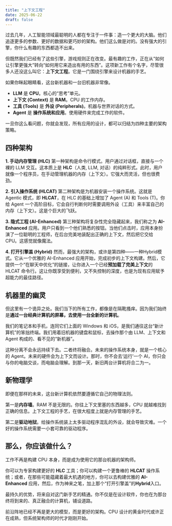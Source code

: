 ```yaml
---
title: "上下文工程"
date: 2025-06-22
draft: false
--- 
```


过去几年，人工智能领域最聪明的人都在专注于一件事：造一个更大的大脑。他们追逐更多的参数、更好的数据和更巧妙的架构。他们这么做是对的。没有强大的引擎，你什么有趣的东西都造不出来。

但既然我们已经有了这些引擎，游戏规则正在改变。最有趣的工作，正在从“如何让引擎更强大”转向“如何用它来造出有用的东西”。这项新工作有个名字，尽管很多人还没这么叫它：**上下文工程**。它是一门围绕引擎来设计机器的手艺。

如果你眯起眼睛看，这台新机器和一台旧机器非常像。

*   **LLM** 是 **CPU**。核心的“思考”单元。
*   **上下文 (Context)** 是 **RAM**。CPU 的工作内存。
*   **工具 (Tools)** 是 **外设 (Peripherals)**。机器与世界对话的方式。
*   **Agent** 是 **操作系统和应用**。使用硬件来完成工作的软件。

一旦你这么看问题，你就会发现，所有应用的设计，都可以归结为四种主要的架构策略。

## **四种架构**

**1. 手动内存管理 (HLC)**
第一种架构是命令行模式。用户通过对话框，直接与一个裸的 LLM 交互。这本质上是 **HLC**（人类, LLM, 对话）的纯粹形式。此时，用户就像一个程序员，在手动管理机器的内存（上下文）。它强大而灵活，但也很费劲。

**2. 引入操作系统 (HLCAT)**
第二种架构是为机器安装一个操作系统。这就是 Agentic 模式，即 **HLCAT**，在 HLC 的基础上增加了 Agent (A) 和 Tools (T)。你给 Agent 一个高阶目标，它会自行判断何时需要调用外设（工具）来丰富自己的内存（上下文）。这是个巨大的飞跃。

**3. 隐式工程 (AI-Enhanced)**
第三种架构将复杂性完全隐藏起来，我们称之为 **AI-Enhanced** 应用。用户只看到一个他们熟悉的按钮。当他们点击时，应用本身扮演了一位聪明的工程师，在后台完美地装配出正确的上下文，然后把它交给 CPU。这感觉就像魔法。

**4. 打开引擎盖 (Hybrid)**
然而，最强大的架构，或许是第四种——一种Hybrid模式。它从一个优雅的 AI-Enhanced 应用开始，完成初步的上下文构建。然后，它提供一个“在聊天中优化”的链接，让你进入一个已经**预加载了完美上下文**的 HLCAT 命令行。这让你既享受到便利，又不失控制的深度，也是为现有应用赋予超能力的最佳路径。

## **机器里的幽灵**

但这里有一个诡异之处。我们当下的所有工作，都像是在隔靴搔痒。因为我们始终是**通过一台经典计算机的屏幕，去使用一台全新的计算机**。

我们的笔记本和手机，连同它们上面的 Windows 和 iOS，是我们通往这台“新计算机”的笨拙终端。我们用着旧机器的键盘和鼠标，去操作那个由 LLM、上下文和 Agent 构成的、看不见的“新机器”。

这种分离不会永远持续下去。二者终将融合。未来的操作系统本身，就是一个核心的 Agent。未来的硬件会为上下文而设计。那时，你不会去‘运行’一个 AI，你只会与你的电脑交谈，而电脑会理解。到那一天，新旧两台计算机将合二为一。

## **新物理学**

即便在那样的未来，这台新计算机依然要遵循它自己的物理法则。

第一是**内存墙**。RAM 不是无限的。你往上下文里塞的东西越多，CPU 就越难找到正确的信息。上下文工程的手艺，在很大程度上就是内存管理的手艺。

第二是**驱动地狱**。给操作系统装上太多驱动程序混乱的外设，就会导致灾难。一个好的操作系统需要一小套可靠的驱动程序。

## **那么，你应该做什么？**

工作不再是构建 CPU 本身，而是成为使用它的那台机器的架构师。

你可以为专家构建更好的 **HLC** 工具；你可以构建一个更鲁棒的 **HLCAT** 操作系统；或者，在那些可能蕴藏着最大机遇的地方，你可以去构建优雅的 **AI-Enhanced** 应用，然后，作为神来之笔，加上那个“打开引擎盖”的**Hybrid**入口。

最持久的优势，将来自对这门新手艺的精通。你不仅是在设计软件，你也在为那台终将到来的、真正融合的计算机，铺设道路。

前沿阵地已经不再是更大的模型，而是更好的架构。CPU 设计的黄金时代或许正在成熟，但系统架构师的时代才刚刚开始。